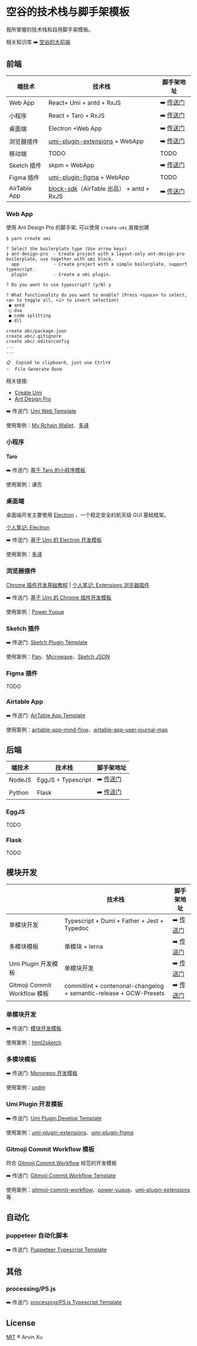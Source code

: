 # 空谷的技术栈与脚手架模板

我所掌握的技术栈和自用脚手架模板。

相关知识库 ➡️ [空谷的大前端](https://www.yuque.com/arvinxx-fe)

## 前端

| 端技术       | 技术栈                                                                             | 脚手架地址                                                                                           |
| ------------ | ---------------------------------------------------------------------------------- | ---------------------------------------------------------------------------------------------------- |
| Web App      | React+ Umi + antd + RxJS                                                           | ➡️ [传送门](https://github.com/arvinxx/template-stack#web-app)                                       |
| 小程序       | React + Taro + RxJS                                                                | ➡️ [传送门](https://github.com/arvinxx/template-stack#%E5%B0%8F%E7%A8%8B%E5%BA%8F)                   |
| 桌面端       | Electron +Web App                                                                  | ➡️ [传送门](https://github.com/arvinxx/template-stack#%E6%A1%8C%E9%9D%A2%E7%AB%AF)                   |
| 浏览器插件   | [umi-plugin-extensions](https://github.com/arvinxx/umi-plugin-extensions) + WebApp | ➡️ [传送门](https://github.com/arvinxx/template-stack#%E6%B5%8F%E8%A7%88%E5%99%A8%E6%8F%92%E4%BB%B6) |
| 移动端       | TODO                                                                               | TODO                                                                                                 |
| Sketch 插件  | skpm + WebApp                                                                      | ➡️ [传送门](https://github.com/arvinxx/template-stack#sketch-%E6%8F%92%E4%BB%B6)                     |
| Figma 插件   | [umi-plugin-figma](https://github.com/arvinxx/umi-plugin-figma) + WebApp           | TODO                                                                                                 |
| AirTable App | [block-sdk](https://github.com/Airtable/blocks)（AirTable 出品） + antd + RxJS     | ➡️ [传送门](https://github.com/arvinxx/template-stack#airtable-app)                                  |

### Web App

使用 Ant Design Pro 的脚手架, 可以使用 `create-umi` 直接创建

```shell
$ yarn create umi

? Select the boilerplate type (Use arrow keys)
❯ ant-design-pro  - Create project with a layout-only ant-design-pro boilerplate, use together with umi block.
  app             - Create project with a simple boilerplate, support typescript.
  plugin          - Create a umi plugin.

? Do you want to use typescript? (y/N) y

? What functionality do you want to enable? (Press <space> to select, <a> to toggle all, <i> to invert selection)
 ● antd
 ◯ dva
 ● code splitting
 ● dll

create abc/package.json
create abc/.gitignore
create abc/.editorconfig
...
...

📋  Copied to clipboard, just use Ctrl+V
✨  File Generate Done
```

相关链接:

- [Create Umi](https://github.com/umijs/create-umi)
- [Ant Design Pro](https://github.com/ant-design/ant-design-pro)

➡️ 传送门: [Umi Web Template](https://github.com/arvinxx/umi-web-template)

使用案例：[My Rchain Wallet](https://github.com/arvinxx/my-rchain-wallet)、[多译](https://duoyiapp.com/)

### 小程序

#### Taro

➡️ 传送门: [基于 Taro 的小程序模板](https://github.com/arvinxx/miniapp-taro-template)

使用案例：课否

### 桌面端

桌面端开发主要使用 [Electron](https://www.electronjs.org/) ，一个稳定安全的航天级 GUI 基础框架。

[个人笔记: Electron](https://www.yuque.com/arvinxx-fe/electron)

➡️ 传送门: [基于 Umi 的 Electron 开发模板](https://github.com/arvinxx/electron-umi-template)

使用案例：[多译](https://duoyiapp.com/)

### 浏览器插件

[Chrome 插件开发基础教程](https://arvinxx.github.io/umi-plugin-extensions/#/tutorial) | [个人笔记: Extensions 浏览器插件](https://www.yuque.com/arvinxx-fe/extensions)

➡️ 传送门: [基于 Umi 的 Chrome 插件开发模板](https://github.com/arvinxx/umi-chrome-extension-template)

使用案例：[Power Yuque](https://github.com/arvinxx/power-yuque)

### Sketch 插件

➡️ 传送门: [Sketch Plugin Template](https://github.com/arvinxx/sketch-plugin-template)

使用案例：[Pan](https://github.com/arvinxx/pan)、[Microwave](https://www.yuque.com/design-engineering/microwave)、[Sketch JSON](https://github.com/arvinxx/sketch-json)

### Figma 插件

TODO

### Airtable App

➡️ 传送门: [AirTable App Template](https://github.com/arvinxx/airtable-app-template)

使用案例：[airtable-app-mind-flow](https://github.com/arvinxx/airtable-app-mind-flow)、[airtable-app-user-journal-map](https://github.com/arvinxx/airtable-app-user-journal-map)

## 后端

| 端技术 | 技术栈             | 脚手架地址                                                   |
| ------ | ------------------ | ------------------------------------------------------------ |
| NodeJS | EggJS + Typescript | ➡️ [传送门](https://github.com/arvinxx/template-stack#eggjs) |
| Python | Flask              | ➡️ [传送门](https://github.com/arvinxx/template-stack#flask) |

### EggJS

TODO

### Flask

TODO

## 模块开发

|                              | 技术栈                                                             | 脚手架地址                                                                                             |
| ---------------------------- | ------------------------------------------------------------------ | ------------------------------------------------------------------------------------------------------ |
| 单模块开发                   | Typescript + Dumi + Father + Jest + Typedoc                        | ➡️ [传送门](https://github.com/arvinxx/template-stack#单模块开发)                                      |
| 多模块模板                   | 单模块 + lerna                                                     | ➡️ [传送门](https://github.com/arvinxx/template-stack#多模块模板)                                      |
| Umi Plugin 开发模板          | 单模块开发                                                         | ➡️ [传送门](https://github.com/arvinxx/template-stack#umi-plugin-%E5%BC%80%E5%8F%91%E6%A8%A1%E6%9D%BF) |
| Gitmoji Commit Workflow 模板 | commitlint + contenonal-changelog + semantic-release + GCW-Presets | ➡️ [传送门](https://github.com/arvinxx/template-stack#Gitmoji-Commit-Workflow-模板)                    |

### 单模块开发

➡️ 传送门: [模块开发模板](https://github.com/arvinxx/module-develop-template)

使用案例：[html2sketch](https://github.com/ant-design/html2sketch)

### 多模块模板

➡️ 传送门: [Monorepo 开发模板](https://github.com/arvinxx/monorepo-template)

使用案例：[uxdm](https://github.com/uxdm/uxdm)

### Umi Plugin 开发模板

➡️ 传送门: [Umi Plugin Develop Template](https://github.com/arvinxx/umi-plugin-develop-template)

使用案例：[umi-plugin-extensions](https://github.com/arvinxx/umi-plugin-extensions)、[umi-plugin-figma](https://github.com/arvinxx/umi-plugin-figma)

### Gitmoji Commit Workflow 模板

符合 [Gitmoji Commit Workflow](https://www.yuque.com/arvinxx-fe/workflow/gitmoji-commit-workflow) 规范的开发模板

➡️ 传送门: [Gitmoji Commit Workflow Template](https://github.com/arvinxx/gitmoji-commit-workflow-template/)

使用案例：[gitmoji-commit-workflow](https://github.com/arvinxx/gitmoji-commit-workflow)、[power-yuque](https://github.com/arvinxx/power-yuque)、[umi-plugin-extensions](https://github.com/arvinxx/umi-plugin-extensions) 等

## 自动化

### puppeteer 自动化脚本

➡️ 传送门: [Puppeteer Typescript Template](https://github.com/arvinxx/puppeteer-typescript-template)

## 其他

### processing/P5.js

➡️ 传送门: [processing/P5.js Typescript Template](https://github.com/arvinxx/p5-typescript-template)

## License

[MIT](./LICENSE) ® Arvin Xu
